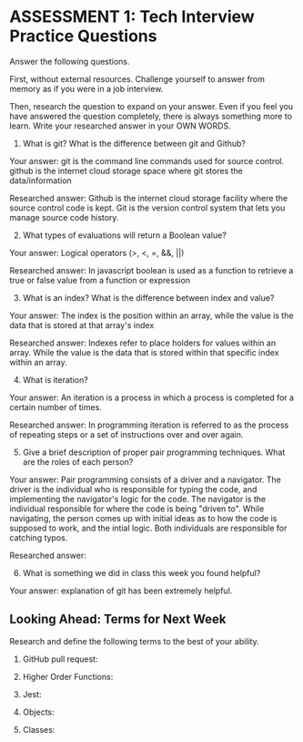 # ASSESSMENT 1: Tech Interview Practice Questions
Answer the following questions.

First, without external resources. Challenge yourself to answer from memory as if you were in a job interview.

Then, research the question to expand on your answer. Even if you feel you have answered the question completely, there is always something more to learn. Write your researched answer in your OWN WORDS.

1. What is git? What is the difference between git and Github?

  Your answer: git is the command line commands used for source control. github is the internet cloud storage space where git stores the data/information

  Researched answer: Github is the internet cloud storage facility where the source control code is kept. Git is the version control system that lets you manage source code history.



2. What types of evaluations will return a Boolean value?

  Your answer: Logical operators (>, <, =, &&, ||)

  Researched answer: In javascript boolean is used as a function to retrieve a true or false value from a function or expression



3. What is an index? What is the difference between index and value?

  Your answer: The index is the position within an array, while the value is the data that is stored at that array's index

  Researched answer: Indexes refer to place holders for values within an array. While the value is the data that is stored within that specific index within an array.



4. What is iteration?

  Your answer: An iteration is a process in which a process is completed for a certain number of times. 

  Researched answer: In programming iteration is referred to as the process of repeating steps or a set of instructions over and over again. 



5. Give a brief description of proper pair programming techniques. What are the roles of each person?

  Your answer: Pair programming consists of a driver and a navigator. The driver is the individual who is responsible for typing the code, and implementing the navigator's logic for the code. The navigator is the individual responsible for where the code is being "driven to". While navigating, the person comes up with initial ideas as to how the code is supposed to work, and the intial logic. Both individuals are responsible for catching typos. 

  Researched answer:



6. What is something we did in class this week you found helpful?  

  Your answer: explanation of git has been extremely helpful. 



## Looking Ahead: Terms for Next Week

Research and define the following terms to the best of your ability.

1. GitHub pull request: 

2. Higher Order Functions:

3. Jest:

4. Objects:

5. Classes:
